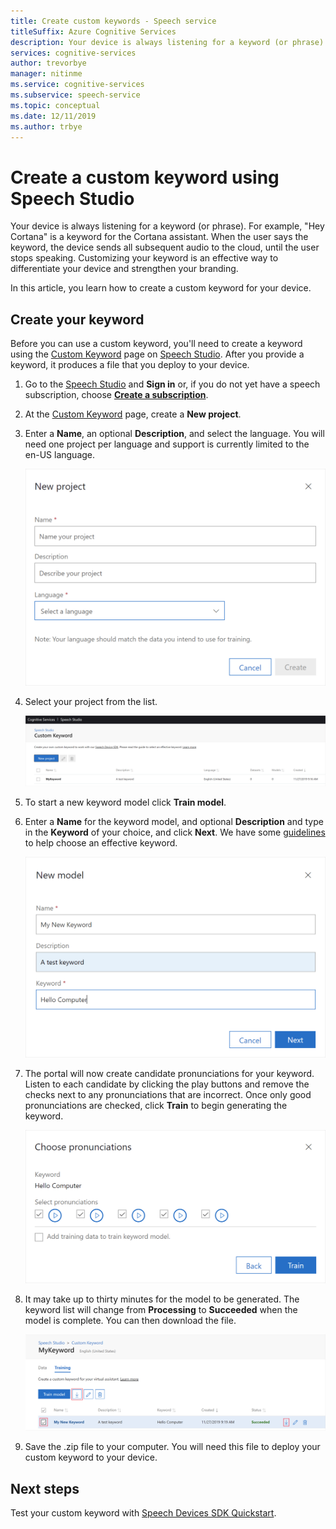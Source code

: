 ```yaml
---
title: Create custom keywords - Speech service
titleSuffix: Azure Cognitive Services
description: Your device is always listening for a keyword (or phrase). When the user says the keyword, the device sends all subsequent audio to the cloud, until the user stops speaking. Customizing your keyword is an effective way to differentiate your device and strengthen your branding.
services: cognitive-services
author: trevorbye
manager: nitinme
ms.service: cognitive-services
ms.subservice: speech-service
ms.topic: conceptual
ms.date: 12/11/2019
ms.author: trbye
---
```


# Create a custom keyword using Speech Studio

Your device is always listening for a keyword (or phrase). For example, "Hey Cortana" is a keyword for the Cortana assistant. When the user says the keyword, the device sends all subsequent audio to the cloud, until the user stops speaking. Customizing your keyword is an effective way to differentiate your device and strengthen your branding.

In this article, you learn how to create a custom keyword for your device.

## Create your keyword

Before you can use a custom keyword, you'll need to create a keyword using the [Custom Keyword](https://aka.ms/sdsdk-wakewordportal) page on [Speech Studio](https://aka.ms/sdsdk-speechportal). After you provide a keyword, it produces a file that you deploy to your device.

1. Go to the [Speech Studio](https://aka.ms/sdsdk-speechportal) and **Sign in** or, if you do not yet have a speech subscription, choose [**Create a subscription**](https://go.microsoft.com/fwlink/?linkid=2086754).

1. At the [Custom Keyword](https://aka.ms/sdsdk-wakewordportal) page, create a **New project**. 

1. Enter a **Name**, an optional **Description**, and select the language. You will need one project per language and support is currently limited to the en-US language.

    ![Describe your keyword project](media/custom-keyword/custom-kws-portal-new-project.png)

1. Select your project from the list. 

    ![Select your keyword project](media/custom-keyword/custom-kws-portal-project-list.png)

1. To start a new keyword model click **Train model**.

1. Enter a **Name** for the keyword model, and optional **Description** and type in the **Keyword** of your choice, and click **Next**. We have some [guidelines](speech-devices-sdk-kws-guidelines.md#choose-an-effective-keyword) to help choose an effective keyword.

    ![Enter your keyword](media/custom-keyword/custom-kws-portal-new-model.png)

1. The portal will now create candidate pronunciations for your keyword. Listen to each candidate by clicking the play buttons and remove the checks next to any pronunciations that are incorrect. Once only good pronunciations are checked, click **Train** to begin generating the keyword. 

    ![Review your keyword](media/custom-keyword/custom-kws-portal-choose-prons.png)

1. It may take up to thirty minutes for the model to be generated. The keyword list will change from **Processing** to **Succeeded** when the model is complete. You can then download the file.

    ![Review your keyword](media/custom-keyword/custom-kws-portal-download-model.png)

1. Save the .zip file to your computer. You will need this file to deploy your custom keyword to your device.

## Next steps

Test your custom keyword with [Speech Devices SDK Quickstart](https://aka.ms/sdsdk-quickstart).
